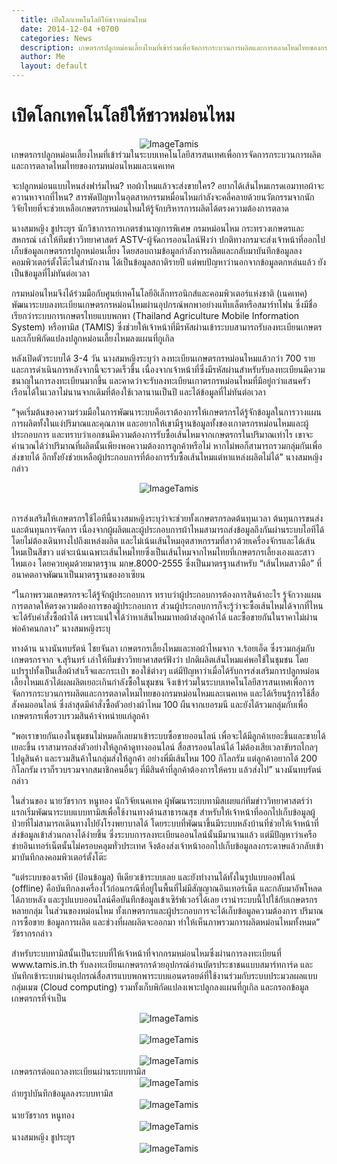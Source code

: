 ```yaml
---
  title: เปิดโลกเทคโนโลยีให้ชาวหม่อนไหม   
  date: 2014-12-04 +0700		  
  categories: News		
  description: เกษตรกรปลูกหม่อนเลี้ยงไหมที่เข้าร่วมเพื่อจัดการกระบวนการผลิตและการตลาดไหมไทยของกรมหม่อนไหมและเนคเทค
  author: Me		 
  layout: default
---
```


# เปิดโลกเทคโนโลยีให้ชาวหม่อนไหม   

<center><img src="http://www.manager.co.th/asp-bin/Image.aspx?ID=3394141" alt="ImageTamis"></center>
เกษตรกรปลูกหม่อนเลี้ยงไหมที่เข้าร่วมในระบบเทคโนโลยีสารสนเทศเพื่อการจัดการกระบวนการผลิตและการตลาดไหมไทยของกรมหม่อนไหมและเนคเทค

<br>
<p> จะปลูกหม่อนแบบไหนส่งฟาร์มไหม? ทอผ้าไหมแล้วจะส่งขายใคร? อยากได้เส้นไหมเกรดเอมาทอผ้าจะควานหาจากที่ไหน? สารพัดปัญหาในอุตสาหกรรมหมื่อนไหมกำลังจะคลี่คลายด้วยนวัตกรรมจากนักวิจัยไทยที่จะช่วยเหลือเกษตรกรหม่อนไหมให้รู้จักบริหารการผลิตได้ตรงความต้องการตลาด  </p>
<p> นางสมหญิง ชูประยูร นักวิชาการการเกตรชำนาญการพิเศษ กรมหม่อนไหม กระทรวงเกษตรและสหกรณ์ เล่าให้ทีมข่าววิทยาศาสตร์ ASTV-ผู้จัดการออนไลน์ฟังว่า ปกติทางกรมจะส่งเจ้าหน้าที่ออกไปเก็บข้อมูลเกษตรกรปลูกหม่อนเลี้ยง โดยสอบถามข้อมูลกำลังการผลิตและกลับมาบันทึกข้อมูลลงคอมพิวเตอร์ตั้งโต๊ะในสำนักงาน ได้เป็นข้อมูลสถาติรายปี แต่พบปัญหาว่านอกจากข้อมูลตกหล่นแล้ว ยังเป็นข้อมูลที่ไม่ทันต่อเวลา</p>

<p> กรมหม่อนไหมจึงได้ร่วมมือกับศูนย์เทคโนโลยีอิเล็กทรอนิกส์และคอมพิวเตอร์แห่งชาติ (เนคเทค) พัฒนาระบบลงทะเบียนเกษตรกรหม่อนไหมผ่านอุปกรณ์พกพาอย่างแท็บเล็ตหรือสมาร์ทโฟน ซึ่งมีชื่อเรียกว่าระบบการเกษตรไทยแบบพกพา (Thailand Agriculture Mobile Information System) หรือทามิส (TAMIS) ซึ่งช่วยให้เจ้าหน้าที่มีรหัสผ่านเข้าระบบสามารถรับลงทะเบียนเกษตรและเก็บพิกัดแปลงปลูกหม่อนเลี้ยงไหมลงแผนที่กูเกิล </p>  

<p> หลังเปิดตัวระบบได้ 3-4 วัน นางสมหญิงระบุว่า ลงทะเบียนเกษตรกรหม่อนไหมแล้วกว่า 700 ราย และการดำเนินการหลังจากนี้จะรวดเร็วขึ้น เนื่องจากเจ้าหน้าที่ซึ่งมีรหัสผ่านสำหรับรับลงทะเบียนมีความชนาญในการลงทะเบียนมากขึ้น และคาดว่าจะรับลงทะเบียนเกาตรกรหม่อนไหมที่มีอยู่กว่าแสนครัวเรือนได้ในเวลาไม่นานจากเดิมที่ต้องใช้เวลานานเป็นปี และได้ข้อมูลที่ไม่ทันต่อเวลา</p>

<p> “จุดเริ่มต้นของความร่วมมือในการพัฒนาระบบคือเราต้องการให้เกษตรกรได้รู้จักข้อมูลในการวางแผนการผลิตทั้งในแง่ปริมาณและคุณภาพ และอยากให้เขามีฐานข้อมูลทั้งของเกาตรกรหม่อนไหมและผู้ประกอบการ และทราบว่าเอกชนมีความต้องการรับซื้อเส้นไหมจากเกษตรกรในปริมาณเท่าไร เขาจะคำนวณได้ว่าปริมาณที่ผลิตนั้นเพียงพอความต้องการลูกค้าหรือไม่ หากไม่พอก็สามารถรวมกลุ่มกันเพื่อส่งขายได้ อีกทั้งยังช่วยเหลือผู้ประกอบการที่ต้องการรับซื้อเส้นไหมแต่หาแหล่งผลิตไม่ได้” นางสมหญิงกล่าว </p>  

<center><img src="http://www.manager.co.th/asp-bin/Image.aspx?ID=3394142" alt="ImageTamis"></center>  
<br>

<p> การส่งเสริมให้เกษตรกรใช้ไอทีนี้นางสมหญิงระบุว่าจะช่วยทั้งเกษตรกรลดต้นทุนเวลา ต้นทุนการขนส่ง และต้นทุนการจัดการ เนื่องจากผู้ผลิตและผู้ประกอบการผ้าไหมสามารถส่งข้อมูลถึงกันผ่านระบบไอทีได้ โดยไม่ต้องเดินทางไปถึงแหล่งผลิต และไม่เน้นเส้นไหมอุตสาหกรรมที่สาวด้วยเครื่องจักรและได้เส้นไหมเป็นสีขาว แต่จะเน้นเฉพาะเส้นไหมไทยซึ่งเป็นเส้นไหมจากไหมไทยที่เกษตรกรเลี้ยงเองและสาวไหมเอง โดยควบคุมด้วยมาตรฐาน มกษ.8000-2555 ซึ่งเป็นมาตรฐานสำหรับ “เส้นไหมสาวมือ” ที่อนาคตอาจพัฒนาเป็นมาตรฐานของอาเซียน</p>

<p> “ในภาพรวมเกษตรกรจะได้รู้จักผู้ประกอบการ ทราบว่าผู้ประกอบการต้องการสินค้าอะไร รู้จักวางแผนการตลาดให้ตรงความต้องการของผู้ประกอบการ ส่วนผู้ประกอบการก็จะรู้ว่าจะซื้อเส้นไหมได้จากที่ไหน จะได้รับคำสั่งซื้อผ้าได้ เพราะแน่ใจได้ว่าหาเส้นไหมมาทอผ้าส่งลูกค้าได้ และซื้อขายกันในราคาไม่ผ่านพ่อค้าคนกลาง” นางสมหญิงระบุ </p>

<p> ทางด้าน นางนันทบรัตน์ ไชยจันลา เกษตรกรเลี้ยงไหมและทอผ้าไหมจาก จ.ร้อยเอ็ด ซึ่งรวมกลุ่มกับเกษตรกรจาก จ.สุรินทร์ เล่าให้ทีมข่าววิทยาศาสตร์ฟังว่า ปกติผลิตเส้นไหมแค่พอใช้ในชุมชน โดยแปรรูปทั้งเป็นเสื้อผ้าสำเร็จและกระเป๋า ของใช้ต่างๆ แต่มีปัญหาว่าเมื่อได้รับการส่งเสริมการปลูกหม่อนเลี้ยงไหมแล้วได้ผลผลิตเยอะเกินกำลังซื้อในชุมชน จึงเข้าร่วมในระบบเทคโนโลยีสารสนเทศเพื่อการจัดการกระบวนการผลิตและการตลาดไหมไทยของกรมหม่อนไหมและเนคเทค และได้เรียนรู้การใช้สื่อสังคมออนไลน์ ซึ่งล่าสุดมีคำสั่งซื้อตัวอย่างผ้าไหม 100 ผืนจากเยอรมนี และยังได้รวมกลุ่มกับเพื่อเกษตรกรเพื่อรวบรวมสินค้าจำหน่ายแก่ลูกค้า </p>

<p> “พอเราขายกันเองในชุมชนไม่หมดก็เลยมาเข้าระบบซื้อขายออนไลน์ เพื่อจะได้มีลูกค้าเยอะขึ้นและขายได้เยอะขึ้น เราสามารถส่งตัวอย่างให้ลูกค้าดูทางออนไลน์ สื่อสารออนไลน์ได้ ไม่ต้องเสียเวลาขับรถไกลๆ ไปดูสินค้า และรวมสินค้าในกลุ่มส่งให้ลูกค้า อย่างพี่มีเส้นไหม 100 กิโลกรัม แต่ลูกค้าอยากได้ 200 กิโลกรัม เราก็รวบรวมจากสมาชิกคนอื่นๆ ที่มีสินค้าที่ลูกค้าต้องการให้ครบ แล้วส่งไป” นางนันทบรัตน์กล่าว</p>

<p> ในส่วนของ นายวัชรากร หนูทอง นักวิจัยเนคเทค ผู้พัฒนาระบบทามิสเผยแก่ทีมข่าววิทยาศาสตร์ว่า แรกเริ่มพัฒนาระบบแบบทามิสเพื่อใช้งานทางด้านสาธารณสุข สำหรับให้เจ้าหน้าที่ออกไปเก็บข้อมูลผู้ป่วยที่ไม่สามารถเดินทางไปยังโรงพยาบาลได้ โดยระบบที่พัฒนาขึ้นมีระบบหลังบ้านที่ช่วยให้เจ้าหน้าที่ส่งข้อมูลเข้าส่วนกลางได้ง่ายขึ้น ซึ่งระบบการลงทะเบียนออนไลน์นั้นมีมานานแล้ว แต่มีปัญหาว่าเครือข่ายอินเทอร์เน็ตนั้นไม่ครอบคลุมทั่วประเทศ จึงต้องส่งเจ้าหน้าออกไปเก็บข้อมูลลงกระดาษแล้วกลับเข้ามาบันทึกลงคอมพิวเตอร์ตั้งโต๊ะ</p>

<p> “แต่ระบบของเราคีย์ (ป้อนข้อมูล) ทีเดียวเข้าระบบเลย และยังทำงานได้ทั้งในรูปแบบออฟไลน์ (offline) คือบันทึกลงเครื่องไว้ก่อนกรณีที่อยู่ในพื้นที่ไม่มีสัญญาณอินเทอร์เน็ต และกลับมาอัพโหลดได้ภายหลัง และรูปแบบออนไลน์คือบันทึกข้อมูลเข้าเซิร์ฟเวอร์ได้เลย เรานำระบบนี้ไปใช้กับเกษตรกรหลายกลุ่ม ในส่วนของหม่อนไหม ทั้งเกษตรกรและผู้ประกอบการจะได้เก็บข้อมูลความต้องการ ปริมาณการซื้อขาย ข้อมูลการผลิต และช่วงที่ผลผลิตจะออกมา ทำให้เห็นภาพรวมการผลิตหม่อนไหมทั้งหมด” วัชรากรกล่าว </p>

<p> สำหรับระบบทามิสนั้นเป็นระบบที่ให้เจ้าหน้าที่จากกรมหม่อนไหมซึ่งผ่านการลงทะเบียนที่ www.tamis.in.th รับลงทะเบียนเกษตรกรด้วยอุปกรณ์อ่านบัตรประชาชนแบบสมาร์ทการ์ด และบันทึกเข้าระบบผ่านอุปกรณ์สื่อสารแบบพกพาระบบแอนดรอยด์ที่ใช้งานร่วมกับระบบประมวลผลแบบกลุ่มเมฆ (Cloud computing) รวมทั้งเก็บพิกัดแปลงเพาะปลูกลงแผนที่กูเกิล และกรอกข้อมูลเกษตรกรที่จำเป็น</p>

<center><img src="http://www.manager.co.th/asp-bin/Image.aspx?ID=3394143" alt="ImageTamis"></center><br>
<center><img src="http://www.manager.co.th/asp-bin/Image.aspx?ID=3394144" alt="ImageTamis"></center><br>
<center><img src="http://www.manager.co.th/asp-bin/Image.aspx?ID=3394144" alt="ImageTamis"></center>เกษตรกรต่อแถวลงทะเบียนผ่านระบบทามิส<br>
<center><img src="http://www.manager.co.th/asp-bin/Image.aspx?ID=3394145" alt="ImageTamis"></center>ถ่ายรูปบันทึกข้อมูลลงระบบทามิส<br>
<center><img src="http://www.manager.co.th/asp-bin/Image.aspx?ID=3394146" alt="ImageTamis"></center>นายวัชรากร หนูทอง<br>
<center><img src="http://www.manager.co.th/asp-bin/Image.aspx?ID=3394147" alt="ImageTamis"></center>นางสมหญิง ชูประยูร<br>
<center><img src="http://www.manager.co.th/asp-bin/Image.aspx?ID=3394148" alt="ImageTamis"></center><br>
